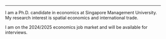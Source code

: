 ---
I am a Ph.D. candidate in economics at Singapore Management University. My research interest is spatial economics and international trade. 

I am on the 2024/2025 economics job market and will be available for interviews.
